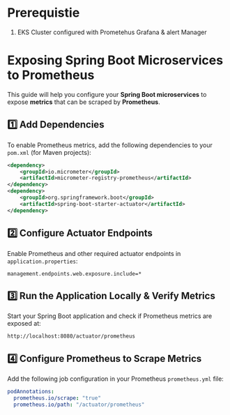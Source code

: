 # Prerequistie
1. EKS Cluster configured with Prometehus Grafana & alert Manager

# Exposing Spring Boot Microservices to Prometheus

This guide will help you configure your **Spring Boot microservices** to expose **metrics** that can be scraped by **Prometheus**.

## 1️⃣ Add Dependencies
To enable Prometheus metrics, add the following dependencies to your `pom.xml` (for Maven projects):

```xml
<dependency>
    <groupId>io.micrometer</groupId>
    <artifactId>micrometer-registry-prometheus</artifactId>
</dependency>
<dependency>
    <groupId>org.springframework.boot</groupId>
    <artifactId>spring-boot-starter-actuator</artifactId>
</dependency>
```


## 2️⃣ Configure Actuator Endpoints
Enable Prometheus and other required actuator endpoints in `application.properties`:

```properties
management.endpoints.web.exposure.include=*
```


## 3️⃣ Run the Application Locally & Verify Metrics
Start your Spring Boot application and check if Prometheus metrics are exposed at:

```
http://localhost:8080/actuator/prometheus
```

## 4️⃣ Configure Prometheus to Scrape Metrics
Add the following job configuration in your Prometheus `prometheus.yml` file:

```yaml
podAnnotations:
  prometheus.io/scrape: "true"
  prometheus.io/path: "/actuator/prometheus"
```

